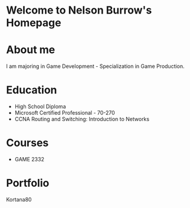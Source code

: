 # Welcome to Nelson Burrow's Homepage

# About me
I am majoring in Game Development - Specialization in Game Production.

# Education
* High School Diploma
* Microsoft Certified Professional - 70-270
* CCNA Routing and Switching: Introduction to Networks

# Courses
* GAME 2332

# Portfolio
Kortana80

